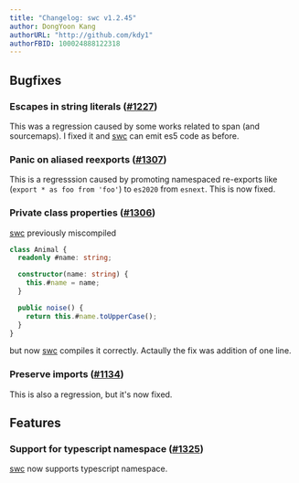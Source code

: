 ```yaml
---
title: "Changelog: swc v1.2.45"
author: DongYoon Kang
authorURL: "http://github.com/kdy1"
authorFBID: 100024888122318
---
```


## Bugfixes

### Escapes in string literals ([#1227](https://github.com/swc-project/swc/issues/1227))

This was a regression caused by some works related to span (and sourcemaps). I fixed it and [swc][] can emit es5 code as before.

### Panic on aliased reexports ([#1307](https://github.com/swc-project/swc/issues/1307))

This is a regresssion caused by promoting namespaced re-exports like (`export * as foo from 'foo'`) to `es2020` from `esnext`. This is now fixed.

### Private class properties ([#1306](https://github.com/swc-project/swc/issues/1306))

[swc][] previously miscompiled

```ts
class Animal {
  readonly #name: string;

  constructor(name: string) {
    this.#name = name;
  }

  public noise() {
    return this.#name.toUpperCase();
  }
}
```

but now [swc][] compiles it correctly. Actaully the fix was addition of one line.

### Preserve imports ([#1134](https://github.com/swc-project/swc/issues/1134))

This is also a regression, but it's now fixed.

## Features

### Support for typescript namespace ([#1325](https://github.com/swc-project/swc/pull/1325))

[swc][] now supports typescript namespace.

[swc]: https://swc.rs
